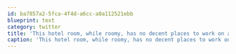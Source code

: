 ```yaml
---
id: ba7857a2-5fca-4f4d-a6cc-a0a112521ebb
blueprint: text
category: twitter
title: 'This hotel room, while roomy, has no decent places to work on a laptop.'
caption: 'This hotel room, while roomy, has no decent places to work on a laptop.'
---
```

